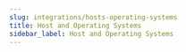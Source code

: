 ```yaml
---
slug: integrations/hosts-operating-systems
title: Host and Operating Systems
sidebar_label: Host and Operating Systems
---
```

